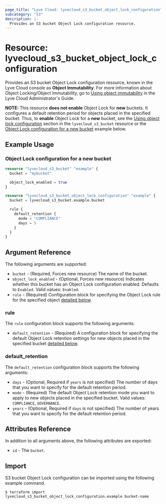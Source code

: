 ```yaml
---
page_title: "Lyve Cloud: lyvecloud_s3_bucket_object_lock_configuration"
subcategory: "S3"
description: |-
  Provides an S3 bucket Object Lock configuration resource.
---
```


# Resource: lyvecloud_s3_bucket_object_lock_configuration

Provides an S3 bucket Object Lock configuration resource, known in the Lyve Cloud console as **Object Immutability**. For more information about Object Locking/Object Immutability, go to [Using object immutability](https://help.lyvecloud.seagate.com/en/using-object-immutability.html) in the Lyve Cloud Administrator's Guide.

**NOTE:** This resource **does not enable** Object Lock for **new** buckets. It configures a default retention period for objects placed in the specified bucket.
Thus, to **enable** Object Lock for a **new** bucket, see the [Using object lock configuration](s3_bucket.md#Using-object-lock-configuration) section in  the `lyvecloud_s3_bucket` resource or the [Object Lock configuration for a new bucket](#object-lock-configuration-for-a-new-bucket) example below.


## Example Usage

### Object Lock configuration for a new bucket

```terraform
resource "lyvecloud_s3_bucket" "example" {
  bucket = "mybucket"

  object_lock_enabled = true
}

resource "lyvecloud_s3_bucket_object_lock_configuration" "example" {
  bucket = lyvecloud_s3_bucket.example.bucket

  rule {
    default_retention {
      mode = "COMPLIANCE"
      days = 5
    }
  }
}
```

## Argument Reference

The following arguments are supported:

* `bucket` - (Required, Forces new resource) The name of the bucket.
* `object_lock_enabled` - (Optional, Forces new resource) Indicates whether this bucket has an Object Lock configuration enabled. Defaults to `Enabled`. Valid values: `Enabled`.
* `rule` - (Required) Configuration block for specifying the Object Lock rule for the specified object [detailed below](#rule).

### rule

The `rule` configuration block supports the following arguments:

* `default_retention` - (Required) A configuration block for specifying the default Object Lock retention settings for new objects placed in the specified bucket [detailed below](#default_retention).

### default_retention

The `default_retention` configuration block supports the following arguments:

* `days` - (Optional, Required if `years` is not specified) The number of days that you want to specify for the default retention period.
* `mode` - (Required) The default Object Lock retention mode you want to apply to new objects placed in the specified bucket. Valid values: `COMPLIANCE`, `GOVERNANCE`.
* `years` - (Optional, Required if `days` is not specified) The number of years that you want to specify for the default retention period.

## Attributes Reference

In addition to all arguments above, the following attributes are exported:

* `id` - The `bucket`.

## Import

S3 bucket Object Lock configuration can be imported using the following example command.

```
$ terraform import lyvecloud_s3_bucket_object_lock_configuration.example bucket-name
```
